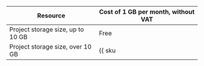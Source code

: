 | Resource | Cost of 1 GB per month, without VAT |
--- | ---
| Project storage size, up to 10 GB | Free |
| Project storage size, over 10 GB | {{ sku|USD|nbs.network-nvme.allocated|month|string }} |
